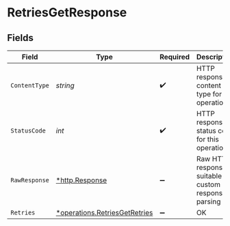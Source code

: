 # RetriesGetResponse


## Fields

| Field                                                                         | Type                                                                          | Required                                                                      | Description                                                                   |
| ----------------------------------------------------------------------------- | ----------------------------------------------------------------------------- | ----------------------------------------------------------------------------- | ----------------------------------------------------------------------------- |
| `ContentType`                                                                 | *string*                                                                      | :heavy_check_mark:                                                            | HTTP response content type for this operation                                 |
| `StatusCode`                                                                  | *int*                                                                         | :heavy_check_mark:                                                            | HTTP response status code for this operation                                  |
| `RawResponse`                                                                 | [*http.Response](https://pkg.go.dev/net/http#Response)                        | :heavy_minus_sign:                                                            | Raw HTTP response; suitable for custom response parsing                       |
| `Retries`                                                                     | [*operations.RetriesGetRetries](../../models/operations/retriesgetretries.md) | :heavy_minus_sign:                                                            | OK                                                                            |